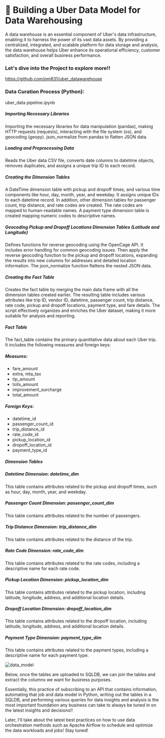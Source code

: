 # 📝 Building a Uber Data Model for Data Warehousing

A data warehouse is an essential component of Uber's data infrastructure, enabling it to harness the power of its vast data assets. By providing a centralized, integrated, and scalable platform for data storage and analysis, the data warehouse helps Uber enhance its operational efficiency, customer satisfaction, and overall business performance.

### Let's dive into the Project to explore more!! 

https://github.com/pm831/uber_datawarehouse

### Data Curation Process (Python):

uber_data pipeline.ipynb

##### Importing Necessary Libraries 

Importing the necessary libraries for data manipulation (pandas), making HTTP requests (requests), interacting with the file system (os), and geocoding (geopy). json_normalize from pandas to flatten JSON data.

##### Loading and Preprocessing Data 

Reads the Uber data CSV file, converts date columns to datetime objects, removes duplicates, and assigns a unique trip ID to each record.

##### Creating the Dimension Tables 

A DateTime dimension table with pickup and dropoff times, and various time components like hour, day, month, year, and weekday. It assigns unique IDs to each datetime record. In addition, other dimension tables for passenger count, trip distance, and rate codes are created. The rate codes are mapped to human-readable names. A payment type dimension table is created mapping numeric codes to descriptive names.

##### Geocoding Pickup and Dropoff Locations Dimension Tables (Latitude and Longitude) 

Defines functions for reverse geocoding using the OpenCage API. It includes error handling for common geocoding issues. Then apply the reverse geocoding function to the pickup and dropoff locations, expanding the results into new columns for addresses and detailed location information. The json_normalize function flattens the nested JSON data.

##### Creating the Fact Table 

Creates the fact table by merging the main data frame with all the dimension tables created earlier. The resulting table includes various attributes like trip ID, vendor ID, datetime, passenger count, trip distance, rate code, pickup and dropoff locations, payment type, and fare details. The script effectively organizes and enriches the Uber dataset, making it more suitable for analysis and reporting.

##### Fact Table

The fact_table contains the primary quantitative data about each Uber trip. 
It includes the following measures and foreign keys:

##### Measures: 
* fare_amount
* extra, mta_tax
* tip_amount
* tolls_amount
* improvement_surcharge
* total_amount

##### Foreign Keys: 
* datetime_id
* passenger_count_id
* trip_distance_id
* rate_code_id
* pickup_location_id
* dropoff_location_id
* payment_type_id

##### Dimension Tables

##### Datetime Dimension: datetime_dim
This table contains attributes related to the pickup and dropoff times, such as hour, day, month, year, and weekday.
 
##### Passenger Count Dimension: passenger_count_dim 
This table contains attributes related to the number of passengers.

##### Trip Distance Dimension: trip_distance_dim 
This table contains attributes related to the distance of the trip.

##### Rate Code Dimension: rate_code_dim 
This table contains attributes related to the rate codes, including a descriptive name for each rate code.

##### Pickup Location Dimension: pickup_location_dim
This table contains attributes related to the pickup location, including latitude, longitude, address, and additional location details.

##### Dropoff Location Dimension: dropoff_location_dim 
This table contains attributes related to the dropoff location, including latitude, longitude, address, and additional location details.

##### Payment Type Dimension: payment_type_dim 
This table contains attributes related to the payment types, including a descriptive name for each payment type.

![data_model](https://github.com/pm831/uber_datawarehouse_data_modeling/assets/19572673/aaa8a2b9-f656-469f-8f99-c35f8e1a736c)

Below, once the tables are uploaded to SQLDB, we can join the tables and extract the columns we want for business purposes.

Essentially, this practice of subscribing to an API that contains information, automating that job and data model in Python, writing out the tables in a SQLDB, and performing various queries for data insights and analysis is the most important foundation any business can take to always be tuned in on the latest insights and decisions!!

Later, I'll take about the latest best practices on how to use data orchestration methods such as Apache Airflow to schedule and optimize the data workloads and jobs! Stay tuned!
